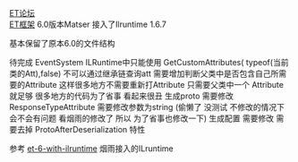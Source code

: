 [ET论坛](https://et-framework.cn)  
[ET框架](https://github.com/egametang/ET)  6.0版本Matser  接入了Ilruntime 1.6.7

基本保留了原本6.0的文件结构

待完成
   EventSystem ILRuntime中只能使用 GetCustomAttributes( typeof(当前类的Att),false) 不可以通过继承链查询att    需要增加判断父类中是否包含自己所需要的Attribute 这样很多地方不需要重新打Attribute 只需要父类中一个 Attribute就足够
   很多地方的代码为了省事  看起来很丑
   生成proto 需要修改  ResponseTypeAttribute 需要修改参数为string (偷懒了 没测试 不修改的情况下会不会有问题  看烟雨的修改了 所以 为了省事也修改一下)
   生成配置  需要修改  需要去掉 ProtoAfterDeserialization 特性


参考 [et-6-with-ilruntime](https://www.lfzxb.top/et-6-with-ilruntime/) 烟雨接入的ILruntime
